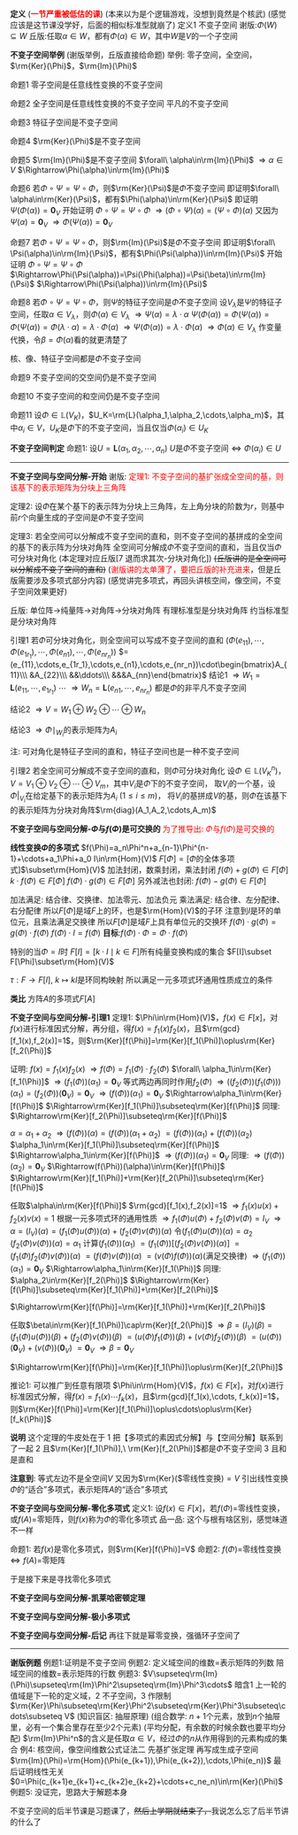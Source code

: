 **定义**
(**<font color=red>一节严重被低估的课</font>**)
(本来以为是个逻辑游戏，没想到竟然是个核武)
(感觉应该是这节课没学好，后面的相似标准型就崩了)
定义1 不变子空间
谢版:$\Phi(W)\subseteq W$
丘版:任取$\alpha\in W$，都有$\Phi(\alpha)\in W$，其中$W$是$V$的一个子空间

**不变子空间举例**
(谢版举例，丘版直接给命题)
举例: 零子空间，全空间，$\rm{Ker}(\Phi)$，$\rm{Im}(\Phi)$

命题1 零子空间是任意线性变换的不变子空间

命题2 全子空间是任意线性变换的不变子空间
平凡的不变子空间

命题3 特征子空间是不变子空间

命题4 $\rm{Ker}(\Phi)$是不变子空间

命题5 $\rm{Im}(\Phi)$是不变子空间
$\forall\ \alpha\in\rm{Im}(\Phi)$
$\Rightarrow\alpha\in V$
$\Rightarrow\Phi(\alpha)\in\rm{Im}(\Phi)$

命题6 若$\Phi\circ\Psi=\Psi\circ\Phi$，则$\rm{Ker}(\Psi)$是$\Phi$不变子空间
即证明$\forall\ \alpha\in\rm{Ker}(\Psi)$，都有$\Phi(\alpha)\in\rm{Ker}(\Psi)$
即证明$\Psi(\Phi(\alpha))=\mathbf0_V$
开始证明
$\Phi\circ\Psi=\Psi\circ\Phi$
$\Rightarrow(\Phi\circ\Psi)(\alpha)=(\Psi\circ\Phi)(\alpha)$
又因为$\Psi(\alpha)=\mathbf0_V$
$\Rightarrow\Phi(\Psi(\alpha))=\mathbf0_V$

命题7 若$\Phi\circ\Psi=\Psi\circ\Phi$，则$\rm{Im}(\Psi)$是$\Phi$不变子空间
即证明$\forall\ \Psi(\alpha)\in\rm{Im}(\Psi)$，都有$\Phi(\Psi(\alpha))\in\rm{Im}(\Psi)$
开始证明
$\Phi\circ\Psi=\Psi\circ\Phi$
$\Rightarrow\Phi(\Psi(\alpha))=\Psi(\Phi(\alpha))=\Psi(\beta)\in\rm{Im}(\Psi)$
$\Rightarrow\Phi(\Psi(\alpha))\in\rm{Im}(\Psi)$

命题8 若$\Phi\circ\Psi=\Psi\circ\Phi$，则$\Psi$的特征子空间是$\Phi$不变子空间
设$V_{\lambda}$是$\Psi$的特征子空间，任取$\alpha\in V_{\lambda}$，则$\Phi(\alpha)\in V_{\lambda}$
$\Rightarrow\Psi(\alpha)=\lambda\cdot\alpha$
$\Psi(\Phi(\alpha))=\Phi(\Psi(\alpha))=\Phi(\Psi(\alpha))=\Phi(\lambda\cdot\alpha)=\lambda\cdot\Phi(\alpha)$
$\Rightarrow\Psi(\Phi(\alpha))=\lambda\cdot\Phi(\alpha)$
$\Rightarrow\Phi(\alpha)\in V_{\lambda}$
作变量代换，令$\beta=\Phi(\alpha)$看的就更清楚了

核、像、特征子空间都是$\Phi$不变子空间

命题9 不变子空间的交空间仍是不变子空间

命题10 不变子空间的和空间仍是不变子空间

命题11 设$\Phi\in\mathbb{L}(V_K)$，$U_K=\rm{L}(\alpha_1,\alpha_2,\cdots,\alpha_m)$，其中$\alpha_i\in V$，$U_K$是$\Phi$下的不变子空间，当且仅当$\Phi(\alpha_i)\in U_K$

**不变子空间判定**
命题1: 设$U=\mathbf{L}(\alpha_1,\alpha_2,\cdots,\alpha_n)$
$U$是$\Phi$不变子空间$\Leftrightarrow\Phi(\alpha_i)\in U$

---

**不变子空间与空间分解-开始**
谢版:
<font color=red>定理1: 不变子空间的基扩张成全空间的基，则该基下的表示矩阵为分块上三角阵</font>

定理2: 设$\Phi$在某个基下的表示阵为分块上三角阵，左上角分块的阶数为$r$，则基中前$r$个向量生成的子空间是$\Phi$不变子空间

定理3: 若全空间可以分解成不变子空间的直和，则不变子空间的基拼成的全空间的基下的表示阵为分块对角阵
全空间可分解成$\Phi$不变子空间的直和，当且仅当$\Phi$可分块对角化
(本定理对应丘版[7 退而求其次-分块对角化])
~~(丘版讲的是全空间可以分解成不变子空间的直和)~~
(<font color=red>谢版讲的太单薄了，要把丘版的补充进来</font>，但是丘版需要涉及多项式部分内容)
(感觉讲完多项式，再回头讲核空间，像空间，不变子空间效果更好)

丘版:
单位阵$\to$纯量阵$\to$对角阵$\to$分块对角阵
有理标准型是分块对角阵
约当标准型是分块对角阵

引理1 若$\Phi$可分块对角化，则全空间可以写成不变子空间的直和
$(\Phi(e_{11}),\cdots,\Phi(e_{1r_1}),\cdots,\Phi(e_{n1}),\cdots,\Phi(e_{nr_n}))$
$=(e_{11},\cdots,e_{1r_1},\cdots,e_{n1},\cdots,e_{nr_n})\cdot\begin{bmatrix}A_{11}\\\ &A_{22}\\\ &&\ddots\\\ &&&A_{nn}\end{bmatrix}$
结论1
$\Rightarrow W_1=\mathbf{L}(e_{11},\cdots,e_{1r_1})$
$\cdots$
$\Rightarrow W_n=\mathbf{L}(e_{n1},\cdots,e_{nr_n})$
都是$\Phi$的非平凡不变子空间

结论2
$\Rightarrow V=W_1\oplus W_2\oplus\cdots\oplus W_n$

结论3
$\Rightarrow\Phi\mid_{W_i}$的表示矩阵为$A_i$

注: 可对角化是特征子空间的直和，特征子空间也是一种不变子空间

引理2 若全空间可分解成不变子空间的直和，则$\Phi$可分块对角化
设$\Phi\in\mathbb{L}(V_K^n)$，$V=V_1\oplus V_2\oplus\cdots\oplus V_m$，其中$V_i$是$\Phi$下的不变子空间，
取$V_i$的一个基，设$\Phi|_{V_i}$在给定基下的表示矩阵为$A_i\ (1\le i\le m)$，
将$V_i$的基拼成$V$的基，则$\Phi$在该基下的表示矩阵为分块对角阵$\rm{diag}(A_1,A_2,\cdots,A_m)$

**不变子空间与空间分解-$\Phi$与$f(\Phi)$是可交换的**
<font color=red>为了推导出: $\Phi$与$f(\Phi)$是可交换的</font>

**线性变换$\Phi$的多项式**
$f(\Phi)=a_n\Phi^n+a_{n-1}\Phi^{n-1}+\cdots+a_1\Phi+a_0 I\in\rm{Hom}(V)$
$F[\Phi]=[\Phi$的全体多项式]$\subset\rm{Hom}(V)$
加法封闭，数乘封闭，乘法封闭
$f(\Phi)+g(\Phi)\in F[\Phi]$
$k\cdot f(\Phi)\in F[\Phi]$
$f(\Phi)\cdot g(\Phi)\in F[\Phi]$
另外减法也封闭: $f(\Phi)-g(\Phi)\in F[\Phi]$

加法满足: 结合律、交换律、加法零元、加法负元
乘法满足: 结合律、左分配律、右分配律
所以$F[\Phi]$是域$F$上的环，也是$\rm{Hom}(V)$的子环
注意到$I$是环的单位元，且乘法满足交换律
所以$F[\Phi]$是域$F$上具有单位元的交换环
$f(\Phi)\cdot g(\Phi)=g(\Phi)\cdot f(\Phi)$
$f(\Phi)\cdot I=f(\Phi)$
**目标**:$f(\Phi)\cdot\Phi=\Phi\cdot f(\Phi)$

特别的当$\Phi=I$时
$F[I]=[k\cdot I\mid k\in F]$所有纯量变换构成的集合
$F[I]\subset F[\Phi]\subset\rm{Hom}(V)$

$\tau:F\to F[I],\ k\mapsto kI$是环同构映射
所以满足一元多项式环通用性质成立的条件

**类比**
方阵$A$的多项式$F[A]$

**不变子空间与空间分解-引理1**
定理1: $\Phi\in\rm{Hom}(V)$，$f(x)\in F[x]$，对$f(x)$进行标准因式分解，再分组，得$f(x)=f_1(x)f_2(x)$，且$\rm{gcd}[f_1(x),f_2(x)]=1$，则$\rm{Ker}[f(\Phi)]=\rm{Ker}[f_1(\Phi)]\oplus\rm{Ker}[f_2(\Phi)]$

证明: $f(x)=f_1(x)f_2(x)$
$\Rightarrow f(\Phi)=f_1(\Phi)\cdot f_2(\Phi)$
$\forall\ \alpha_1\in\rm{Ker}[f_1(\Phi)]$
$\Rightarrow(f_1(\Phi))(\alpha_1)=\mathbf0_V$
等式两边再同时作用$f_2(\Phi)$
$\Rightarrow((f_2(\Phi))(f_1(\Phi)))(\alpha_1)=(f_2(\Phi))(\mathbf0_V)=\mathbf0_V$
$\Rightarrow(f(\Phi))(\alpha_1)=\mathbf0_V$
$\Rightarrow\alpha_1\in\rm{Ker}[f(\Phi)]$
$\Rightarrow\rm{Ker}[f_1(\Phi)]\subseteq\rm{Ker}[f(\Phi)]$
同理: $\Rightarrow\rm{Ker}[f_2(\Phi)]\subseteq\rm{Ker}[f(\Phi)]$

$\alpha=\alpha_1+\alpha_2$
$\Rightarrow(f(\Phi))(\alpha)=(f(\Phi))(\alpha_1+\alpha_2)$
$=(f(\Phi))(\alpha_1)+(f(\Phi))(\alpha_2)$
$\alpha_1\in\rm{Ker}[f_1(\Phi)]\subseteq\rm{Ker}[f(\Phi)]$
$\Rightarrow\alpha_1\in\rm{Ker}[f(\Phi)]$
$\Rightarrow(f(\Phi))(\alpha_1)=\mathbf0_V$
同理: $\Rightarrow(f(\Phi))(\alpha_2)=\mathbf0_V$
$\Rightarrow(f(\Phi))(\alpha)\in\rm{Ker}[f(\Phi)]$
$\Rightarrow\rm{Ker}[f_1(\Phi)]+\rm{Ker}[f_2(\Phi)]\subseteq\rm{Ker}[f(\Phi)]$

任取$\alpha\in\rm{Ker}[f(\Phi)]$
$\rm{gcd}[f_1(x),f_2(x)]=1$
$\Rightarrow f_1(x)u(x)+f_2(x)v(x)=1$
根据一元多项式环的通用性质
$\Rightarrow f_1(\Phi)u(\Phi)+f_2(\Phi)v(\Phi)=I_V$
$\Rightarrow\alpha=(I_V)(\alpha)=(f_1(\Phi)u(\Phi))(\alpha)+(f_2(\Phi)v(\Phi))(\alpha)$
令$(f_1(\Phi)u(\Phi))(\alpha)=\alpha_2$
$(f_2(\Phi)v(\Phi))(\alpha)=\alpha_1$
计算$(f_1(\Phi))(\alpha_1)$
$=(f_1(\Phi))[(f_2(\Phi)v(\Phi))(\alpha)]$
$=(f_1(\Phi)f_2(\Phi)v(\Phi))(\alpha)$
$=(f(\Phi)v(\Phi))(\alpha)$
$=(v(\Phi)f(\Phi))(\alpha)$(满足交换律)
$\Rightarrow(f_1(\Phi))(\alpha_1)=\mathbf0_V$
$\Rightarrow\alpha_1\in\rm{Ker}[f_1(\Phi)]$
同理: $\alpha_2\in\rm{Ker}[f_2(\Phi)]$
$\Rightarrow\rm{Ker}[f(\Phi)]\subseteq\rm{Ker}[f_1(\Phi)]+\rm{Ker}[f_2(\Phi)]$

$\Rightarrow\rm{Ker}[f(\Phi)]=\rm{Ker}[f_1(\Phi)]+\rm{Ker}[f_2(\Phi)]$

任取$\beta\in\rm{Ker}[f_1(\Phi)]\cap\rm{Ker}[f_2(\Phi)]$
$\Rightarrow\beta=(I_V)(\beta)=(f_1(\Phi)u(\Phi))(\beta)+(f_2(\Phi)v(\Phi))(\beta)$
$=(u(\Phi)f_1(\Phi))(\beta)+(v(\Phi)f_2(\Phi))(\beta)$
$=(u(\Phi))(\mathbf0_V)+(v(\Phi))(\mathbf0_V)$
$=\mathbf0_V$
$\Rightarrow\beta=\mathbf0_V$

$\Rightarrow\rm{Ker}[f(\Phi)]=\rm{Ker}[f_1(\Phi)]\oplus\rm{Ker}[f_2(\Phi)]$

推论1: 可以推广到任意有限项
$\Phi\in\rm{Hom}(V)$，$f(x)\in F[x]$，对$f(x)$进行标准因式分解，得$f(x)=f_1(x)\cdots f_k(x)$，且$\rm{gcd}[f_1(x),\cdots, f_k(x)]=1$，则$\rm{Ker}[f(\Phi)]=\rm{Ker}[f_1(\Phi)]\oplus\cdots\oplus\rm{Ker}[f_k(\Phi)]$

**说明**
这个定理的牛皮处在于
1 把【多项式的素因式分解】与【空间分解】联系到了一起
2 且$\rm{Ker}[f_1(\Phi)],\ \rm{Ker}[f_2(\Phi)]$都是$\Phi$不变子空间
3 且和是直和

**注意到**: 等式左边不是全空间$V$
又因为$\rm{Ker}($零线性变换$)=V$
引出线性变换$\Phi$的“适合”多项式，表示矩阵$A$的“适合”多项式

**不变子空间与空间分解-零化多项式**
定义1: 设$f(x)\in F[x]$，若$f(\Phi)=$零线性变换，或$f(A)=$零矩阵，则$f(x)$称为$\Phi$的零化多项式
品一品: 这个与根有啥区别，感觉味道不一样

命题1: 若$f(x)$是零化多项式，则$\rm{Ker}[f(\Phi)]=V$
命题2: $f(\Phi)=$零线性变换$\iff f(A)=$零矩阵

于是接下来是寻找零化多项式

**不变子空间与空间分解-凯莱哈密顿定理**

**不变子空间与空间分解-极小多项式**

**不变子空间与空间分解-后记**
再往下就是幂零变换，强循环子空间了

---

**谢版例题**
例题1:证明是不变子空间
例题2:
定义域空间的维数$=$表示矩阵的列数
陪域空间的维数$=$表示矩阵的行数
例题3:
$V\supseteq\rm{Im}(\Phi)\supseteq\rm{Im}\Phi^2\supseteq\rm{Im}\Phi^3\cdots$
暗含1 上一轮的值域是下一轮的定义域，2 不子空间，3 作限制
$\rm{Ker}\Phi\subseteq\rm{Ker}\Phi^2\subseteq\rm{Ker}\Phi^3\subseteq\cdots\subseteq V$
(知识盲区: 抽屉原理)
(组合数学: $n+1$个元素，放到$n$个抽屉里，必有一个集合里存在至少2个元素)
(平均分配，有余数的时候余数也要平均分配)
$\rm{Im}\Phi^n$的含义是任取$\alpha\in V$，经过$\Phi$的$n$从作用得到的元素构成的集合
例4: 核空间，像空间维数公式证法二
先基扩张定理
再写成生成子空间$\rm{Im}(\Phi)=\rm{Hom}(\Phi(e_{k+1}),\Phi(e_{k+2}),\cdots,\Phi(e_n))$
最后证明线性无关
$0=\Phi(c_{k+1}e_{k+1}+c_{k+2}e_{k+2}+\cdots+c_ne_n)\in\rm{Ker}(\Phi)$
例题5: 没证完，思路大于解题本身

不变子空间的后半节课是习题课了，~~然后上学期就结束了，~~我说怎么忘了后半节讲的什么了
